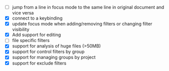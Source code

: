 - [ ] jump from a line in focus mode to the same line in original document and vice versa
- [X] connect to a keybinding
- [X] update focus mode when adding/removing filters or changing filter visibility
- [X] Add support for editing
- [ ] file specific filters
- [X] support for analysis of huge files (>50MB)
- [X] support for control filters by group
- [X] support for managing groups by project
- [X] support for exclude filters